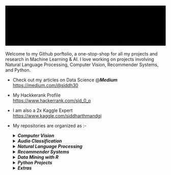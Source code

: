 <p align="center">
<img src="https://github.com/siddh30/siddh30/blob/main/logo.gif" width="100%" height="40%">
 </p>	

Welcome to my Github porftolio, a one-stop-shop for all my projects and research in Machine Learning & AI. I love working on projects involving Natural Language Processing, Computer Vision, Recommender Systems, and Python.

- Check out my articles on Data Science @***Medium*** </br>
https://medium.com/@siddh30

- My Hackkerank Profile </br>
https://www.hackerrank.com/sid_0_o


- I am also a 2x Kaggle Expert </br>
https://www.kaggle.com/siddharthmandgi </p>


- My repositories are organized as :-
  <details><summary><i><b>Computer Vision</b></i></summary>

  - [Chocolate Classification](https://github.com/siddh30/Chocolate-Classification)
  - [Digit Recognizer Kaggle Top 15](https://github.com/siddh30/Digit_Recognizer-Kaggle-Top_15)
  - [Glasses Detection](https://github.com/siddh30/Glasses-Detection)
  - [Histopathologic Cancer Detection](https://github.com/siddh30/Histopathologic-Cancer-Detection)
  - [Facial Keypoints Detection](https://github.com/siddh30/Facial-Keypoints-Detection)

  </details>

  <details><summary><i><b>Audio Classification</b></i></summary>  

  - [Singer VS Rapper Audio Classification](https://github.com/siddh30/Singer-VS-Rapper-Audio-Classification)

  </details>

  <details><summary><i><b>Natural Language Processing</b></i></summary> 

   - [Amazon-Sentiment-Analysis](https://github.com/siddh30/Amazon-Sentiment-Analysis)
   - [Twitter-Sentiment-Analysis](https://github.com/siddh30/Twitter-Sentiment-Analysis)

   </details>

  <details><summary><i><b>Recommender Systems</b></i></summary> 

   - [2020 Summer Honors Research](https://github.com/siddh30/2020-Summer-Honors-Research)
   - [FastFoodie - A Restaurant Recommendation App](https://github.com/siddh30/FastFoodie-A-Restaurant-Recommendation-App)
   - [Yahoo Music Recommendation](https://github.com/siddh30/Yahoo-Music-Recommendation)

   </details>


  <details><summary><i><b>Data Mining with R</b></i></summary> 

   - [The Airbnb Classification Project](https://github.com/siddh30/The-Airbnb-Classification-Project)

   </details>


  <details><summary><i><b>Python Projects</b></i></summary> 

   - [Guess the word](https://github.com/siddh30/Guess-The-Word)
   - [SID - The AI Assistant](https://github.com/siddh30/SID-THE-AI-ASSISTANT)

   </details>

  <details><summary><i><b>Extras</b></i></summary> 

  - [Certifications and Publications](https://github.com/siddh30/Certifcates_and_Publications)
   </details>



